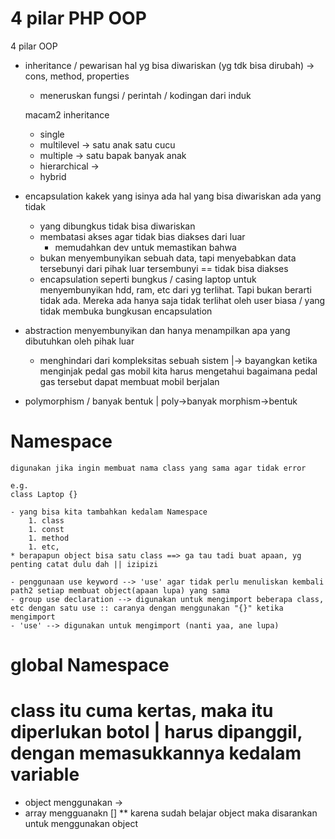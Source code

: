 
# 4 pilar PHP OOP
4 pilar OOP
- inheritance / pewarisan
    hal yg bisa diwariskan (yg tdk bisa dirubah) -> cons, method, properties
    - meneruskan fungsi / perintah / kodingan dari induk

    macam2 inheritance
    - single
    - multilevel -> satu anak satu cucu
    - multiple -> satu bapak banyak anak
    - hierarchical ->
    - hybrid

- encapsulation
    kakek yang isinya ada hal yang bisa diwariskan ada yang tidak
    - yang dibungkus tidak bisa diwariskan
    - membatasi akses agar tidak bias diakses dari luar
        - memudahkan dev untuk memastikan bahwa 
    * bukan menyembunyikan sebuah data, tapi menyebabkan data tersebunyi dari pihak luar
    tersembunyi == tidak bisa diakses
    * encapsulation seperti bungkus / casing laptop untuk menyembunyikan hdd, ram, etc dari yg terlihat. Tapi bukan berarti tidak ada. Mereka ada hanya saja tidak terlihat oleh user biasa / yang tidak membuka bungkusan encapsulation

- abstraction
    menyembunyikan dan hanya menampilkan apa yang dibutuhkan oleh pihak luar
    * menghindari dari kompleksitas sebuah sistem
    |-> bayangkan ketika menginjak pedal gas mobil kita harus mengetahui bagaimana pedal gas tersebut dapat membuat mobil berjalan

- polymorphism / banyak bentuk | poly->banyak morphism->bentuk
    


# Namespace
    digunakan jika ingin membuat nama class yang sama agar tidak error

    e.g.
    class Laptop {}

    - yang bisa kita tambahkan kedalam Namespace
        1. class
        1. const
        1. method
        1. etc,
    * berapapun object bisa satu class ==> ga tau tadi buat apaan, yg penting catat dulu dah || izipizi

    - penggunaan use keyword --> 'use' agar tidak perlu menuliskan kembali path2 setiap membuat object(apaan lupa) yang sama
    - group use declaration --> digunakan untuk mengimport beberapa class, etc dengan satu use :: caranya dengan menggunakan "{}" ketika mengimport
    - 'use' --> digunakan untuk mengimport (nanti yaa, ane lupa)

# global Namespace


# class itu cuma kertas, maka itu diperlukan botol | harus dipanggil, dengan memasukkannya kedalam variable

* object menggunakan    ->
* array mengguanakn     []
** karena sudah belajar object maka disarankan untuk menggunakan object
